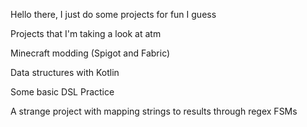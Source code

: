 Hello there, I just do some projects for fun I guess

Projects that I'm taking a look at atm

Minecraft modding (Spigot and Fabric)

Data structures with Kotlin

Some basic DSL Practice

A strange project with mapping strings to results through regex FSMs

